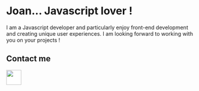 # Joan... Javascript lover !

I am a Javascript developer and particularly enjoy front-end development and creating unique user experiences.
I am looking forward to working with you on your projects !

## Contact me

<a target="_blank" href="https://www.linkedin.com/in/joan-vandenbulcke/"><img src="https://www.cdnlogo.com/logos/l/72/linkedin-icon.svg" style="width: 40px; background-color: white"></a>

<!--
**joan-vandenbulcke/joan-vandenbulcke** is a ✨ _special_ ✨ repository because its `README.md` (this file) appears on your GitHub profile.

Here are some ideas to get you started:

- 🔭 I’m currently working on ...
- 🌱 I’m currently learning ...
- 👯 I’m looking to collaborate on ...
- 🤔 I’m looking for help with ...
- 💬 Ask me about ...
- 📫 How to reach me: ...
- 😄 Pronouns: ...
- ⚡ Fun fact: ...
-->
